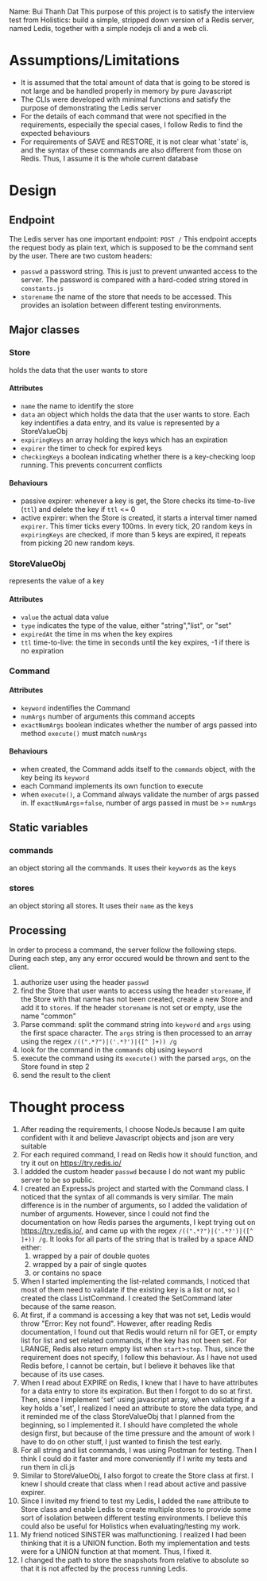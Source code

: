 Name: Bui Thanh Dat
This purpose of this project is to satisfy the interview test from Holistics: build a simple, stripped down version of a Redis server, named Ledis, together with a simple nodejs cli and a web cli.

# Assumptions/Limitations
* It is assumed that the total amount of data that is going to be stored is not large and be handled properly in memory by pure Javascript
* The CLIs were developed with minimal functions and satisfy the purpose of demonstrating the Ledis server
* For the details of each command that were not specified in the requirements, especially the special cases, I follow Redis to find the expected behaviours
* For requirements of SAVE and RESTORE, it is not clear what 'state' is, and the syntax of these commands are also different from those on Redis. Thus, I assume it is the whole current database

# Design
## Endpoint
The Ledis server has one important endpoint: `POST /`
This endpoint accepts the request body as plain text, which is supposed to be the command sent by the user. There are two custom headers:
* `passwd` a password string. This is just to prevent unwanted access to the server. The password is compared with a hard-coded string stored in `constants.js`
* `storename` the name of the store that needs to be accessed. This provides an isolation between different testing environments.

## Major classes
### Store
holds the data that the user wants to store
#### Attributes
* `name` the name to identify the store
* `data` an object which holds the data that the user wants to store. Each key indentifies a data entry, and its value is represented by a StoreValueObj
* `expiringKeys` an array holding the keys which has an expiration
* `expirer` the timer to check for expired keys
* `checkingKeys` a boolean indicating whether there is a key-checking loop running. This prevents concurrent conflicts
#### Behaviours
* passive expirer: whenever a key is get, the Store checks its time-to-live (`ttl`) and delete the key if `ttl` <= 0
* active expirer: when the Store is created, it starts a interval timer named `expirer`. This timer ticks every 100ms. In every tick, 20 random keys in `expiringKeys` are checked, if more than 5 keys are expired, it repeats from picking 20 new random keys.
### StoreValueObj
represents the value of a key
#### Attributes
* `value` the actual data value
* `type` indicates the type of the value, either "string","list", or "set"
* `expiredAt` the time in ms when the key expires
* `ttl` time-to-live: the time in seconds until the key expires, -1 if there is no expiration
### Command
#### Attributes
* `keyword` indentifies the Command
* `numArgs` number of arguments this command accepts
* `exactNumArgs` boolean indicates whether the number of args passed into method `execute()` must match `numArgs`
#### Behaviours
* when created, the Command adds itself to the `commands` object, with the key being its `keyword`
* each Command implements its own function to execute
* when `execute()`, a Command always validate the number of args passed in. If `exactNumArgs`=`false`, number of args passed in must be >= `numArgs`

## Static variables
### commands
an object storing all the commands. It uses their `keyword`s as the keys
### stores
an object storing all stores. It uses their `name` as the keys

## Processing
In order to process a command, the server follow the following steps. During each step, any any error occured would be thrown and sent to the client.
1. authorize user using the header `passwd`
2. find the Store that user wants to access using the header `storename`, if the Store with that name has not been created, create a new Store and add it to `stores`. If the header `storename` is not set or empty, use the name "common"
2. Parse command: split the command string into `keyword` and `args` using the first space character. The `args` string is then processed to an array using the regex `/((".*?")|('.*?')|([^ ]+)) /g`
3. look for the command in the `commands` obj using `keyword`
4. execute the command using its `execute()` with the parsed `args`, on the Store found in step 2
5. send the result to the client

# Thought process
1. After reading the requirements, I choose NodeJs because I am quite confident with it and believe Javascript objects and json are very suitable
2. For each required command, I read on Redis how it should function, and try it out on https://try.redis.io/
3. I addded the custom header `passwd` because I do not want my public server to be so public.
4. I created an ExpressJs project and started with the Command class. I noticed that the syntax of all commands is very similar. The main difference is in the number of arguments, so I added the validation of number of arguments. However, since I could not find the documentation on how Redis parses the arguments, I kept trying out on https://try.redis.io/, and came up with the regex `/((".*?")|('.*?')|([^ ]+)) /g`. It looks for all parts of the string that is trailed by a space AND either: 
    1. wrapped by a pair of double quotes
    2. wrapped by a pair of single quotes
    3. or contains no space
5. When I started implementing the list-related commands, I noticed that most of them need to validate if the existing key is a list or not, so I created the class ListCommand. I created the SetCommand later because of the same reason.
6. At first, if a command is accessing a key that was not set, Ledis would throw "Error: Key not found". However, after reading Redis documentation, I found out that Redis would return nil for GET, or empty list for list and set related commands, if the key has not been set. For LRANGE, Redis also return empty list when `start`>`stop`. Thus, since the requirement does not specify, I follow this behaviour. As I have not used Redis before, I cannot be certain, but I believe it behaves like that because of its use cases.
7. When I read about EXPIRE on Redis, I knew that I have to have attributes for a data entry to store its expiration. But then I forgot to do so at first. Then, since I implement 'set' using javascript array, when validating if a key holds a 'set', I realized I need an attribute to store the data type, and it reminded me of the class StoreValueObj that I planned from the beginning, so I implemented it. I should have completed the whole design first, but because of the time pressure and the amount of work I have to do on other stuff, I just wanted to finish the test early.
8. For all string and list commands, I was using Postman for testing. Then I think I could do it faster and more conveniently if I write my tests and run them in cli.js
9. Similar to StoreValueObj, I also forgot to create the Store class at first. I knew I should create that class when I read about active and passive expirer.
10. Since I invited my friend to test my Ledis, I added the `name` attribute to Store class and enable Ledis to create multiple stores to provide some sort of isolation between different testing environments. I believe this could also be useful for Holistics when evaluating/testing my work.
11. My friend noticed SINSTER was malfunctioning. I realized I had been thinking that it is a UNION function. Both my implementation and tests were for a UNION function at that moment. Thus, I fixed it.
12. I changed the path to store the snapshots from relative to absolute so that it is not affected by the process running Ledis.
